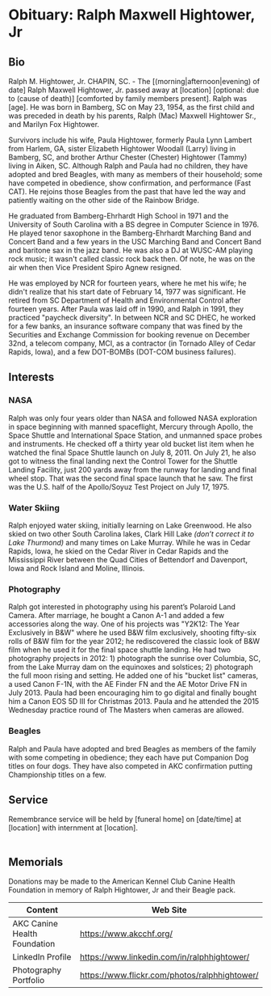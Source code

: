 # Obituary: Ralph Maxwell Hightower, Jr<br>

## Bio<br>

Ralph M. Hightower, Jr. CHAPIN, SC. -
The [(morning|afternoon|evening) of date] Ralph Maxwell Hightower, Jr. passed away at [location] [optional: due to (cause of death)] [comforted by family members present]. Ralph was [age]. He was born in Bamberg, SC on May 23, 1954, as the first child and was preceded in death by his parents, Ralph (Mac) Maxwell Hightower Sr., and Marilyn Fox Hightower. <br>

Survivors include his wife, Paula Hightower, formerly Paula Lynn Lambert from Harlem, GA, sister Elizabeth Hightower Woodall (Larry) living in Bamberg, SC, and brother Arthur Chester (Chester) Hightower (Tammy) living in Aiken, SC. Although Ralph and Paula had no children, they have adopted and bred Beagles, with many as members of their household; some have competed in obedience, show confirmation, and performance (Fast CAT). He rejoins those Beagles from the past that have led the way and patiently waiting on the other side of the Rainbow Bridge. <br>

He graduated from Bamberg-Ehrhardt High School in 1971 and the University of South Carolina with a BS degree in Computer Science in 1976. He played tenor saxophone in the Bamberg-Ehrhardt Marching Band and Concert Band and a few years in the USC Marching Band and Concert Band and baritone sax in the jazz band. 
He was also a DJ at WUSC-AM playing rock music; it wasn't called classic rock back then. Of note, he was on the air when then Vice President Spiro Agnew resigned. <br>

He was employed by NCR for fourteen years, where he met his wife; he didn't realize that his start date of February 14, 1977 was significant. He retired from SC Department of Health and Environmental Control after fourteen years. After Paula was laid off in 1990, and Ralph in 1991, they practiced "paycheck diversity". In between NCR and SC DHEC, he worked for a few banks, an insurance software company that was fined by the Securities and Exchange Commission for booking revenue on December 32nd, a telecom company, MCI, as a contractor (in Tornado Alley of Cedar Rapids,  Iowa), and a few DOT-BOMBs (DOT-COM business failures).<br>

## Interests<br>

### NASA<br>

Ralph was only four years older than NASA and followed NASA exploration in space beginning with manned spaceflight, Mercury through Apollo, the Space Shuttle and International Space Station, and unmanned space probes and instruments. He checked off a thirty year old bucket list item when he watched the final Space Shuttle launch on July 8, 2011. On July 21, he also got to witness the final landing next the Control Tower for the Shuttle Landing Facility, just 200 yards away from the runway for landing and final wheel stop. That was the second final space launch that he saw. The first was the U.S. half of the Apollo/Soyuz Test Project on July 17, 1975.<br>

### Water Skiing <br>

Ralph enjoyed water skiing, initially learning on Lake Greenwood. He also skied on two other South Carolina lakes, Clark Hill Lake *(don’t correct it to Lake Thurmond)* and many times on Lake Murray. While he was in Cedar Rapids, Iowa, he skied on the Cedar River in Cedar Rapids and the Mississippi River between the Quad Cities of Bettendorf and Davenport, Iowa and Rock Island and Moline, Illinois.<br>

### Photography <br>

Ralph got interested in photography using his parent’s Polaroid Land Camera. After marriage, he bought a Canon A-1 and added a few accessories along the way. One of his projects was "Y2K12: The Year Exclusively in B&W" where he used B&W film exclusively, shooting fifty-six rolls of B&W film for the year 2012; he rediscovered the classic look of B&W film when he used it for the final space shuttle landing. He had two photography projects in 2012: 1) photograph the sunrise over Columbia, SC, from the Lake Murray dam on the equinoxes and solstices; 2) photograph the full moon rising and setting. He added one of his "bucket list" cameras, a used Canon F-1N, with the AE Finder FN and the AE Motor Drive FN in July 2013. Paula had been encouraging him to go digital and finally bought him a Canon EOS 5D III for Christmas 2013. Paula and he attended the 2015 Wednesday practice round of The Masters when cameras are allowed. <br>

### Beagles<br>

Ralph and Paula have adopted and bred Beagles as members of the family with some competing in obedience; they each have put Companion Dog titles on four dogs. They have also competed in AKC confirmation putting Championship titles on a few.<br>

## Service<br>
Remembrance service will be held by [funeral home] on [date/time] at [location] with internment at [location].<br>
<br>

## Memorials<br>
Donations may be made to the American Kennel Club Canine Health Foundation in memory of Ralph Hightower, Jr and their Beagle pack.<br>

| **Content** | **Web Site** |
|---------|----------|
| AKC Canine Health Foundation | https://www.akcchf.org/ |
| LinkedIn Profile | https://www.linkedin.com/in/ralphhightower/ |
| Photography Portfolio | https://www.flickr.com/photos/ralphhightower/ |
<br>
